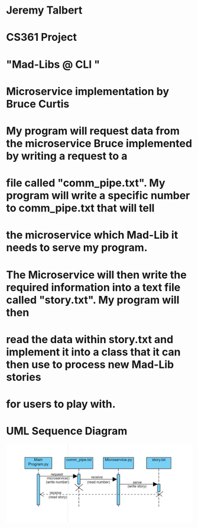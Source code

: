 # Jeremy Talbert
# CS361 Project
# "Mad-Libs @ CLI "

# Microservice implementation by Bruce Curtis
# My program will request data from the microservice Bruce implemented by writing a request to a 
# file called "comm_pipe.txt". My program will write a specific number to comm_pipe.txt that will tell 
# the microservice which Mad-Lib it needs to serve my program. 

# The Microservice will then write the required information into a text file called "story.txt". My program will then
# read the data within story.txt and implement it into a class that it can then use to process new Mad-Lib stories
# for users to play with. 

# UML Sequence Diagram
![img.png](img.png)